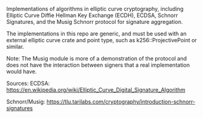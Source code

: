 Implementations of algorithms in elliptic curve cryptography, including Elliptic Curve Diffie Hellman Key Exchange (ECDH), ECDSA, Schnorr Signatures, and the Musig Schnorr protocol for signature aggregation.

The implementations in this repo are generic, and must be used with an external elliptic curve crate and point type, such as k256::ProjectivePoint or similar.

Note: The Musig module is more of a demonstration of the protocol and does not have the interaction between signers that a real implementation would have.

Sources:
ECDSA: https://en.wikipedia.org/wiki/Elliptic_Curve_Digital_Signature_Algorithm

Schnorr/Musig: https://tlu.tarilabs.com/cryptography/introduction-schnorr-signatures
